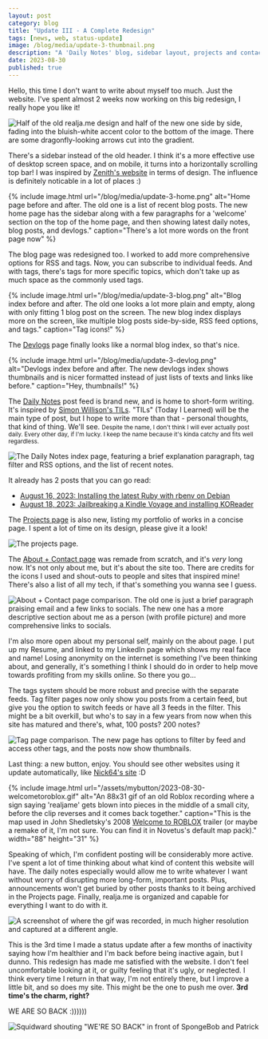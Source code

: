 ```yaml
---
layout: post
category: blog
title: "Update III - A Complete Redesign"
tags: [news, web, status-update]
image: /blog/media/update-3-thumbnail.png
description: "A 'Daily Notes' blog, sidebar layout, projects and contacts page, and total rework of the rest of the site too."
date: 2023-08-30
published: true
---
```

Hello, this time I don't want to write about myself too much. Just the website. I've spent almost 2 weeks now working on this big redesign, I really hope you like it!

![Half of the old realja.me design and half of the new one side by side, fading into the bluish-white accent color to the bottom of the image. There are some dragonfly-looking arrows cut into the gradient.](/blog/media/update-3-thumbnail.png)

There's a sidebar instead of the old header. I think it's a more effective use of desktop screen space, and on mobile, it turns into a horizontally scrolling top bar! I was inspired by [Zenith's website](https://zencorner.xyz) in terms of design. The influence is definitely noticable in a lot of places :)

{% include image.html url="/blog/media/update-3-home.png" alt="Home page before and after. The old one is a list of recent blog posts. The new home page has the sidebar along with a few paragraphs for a 'welcome' section on the top of the home page, and then showing latest daily notes, blog posts, and devlogs." caption="There's a lot more words on the front page now" %}

The blog page was redesigned too. I worked to add more comprehensive options for RSS and tags. Now, you can subscribe to individual feeds. And with tags, there's tags for more specific topics, which don't take up as much space as the commonly used tags.

{% include image.html url="/blog/media/update-3-blog.png" alt="Blog index before and after. The old one looks a lot more plain and empty, along with only fitting 1 blog post on the screen. The new blog index displays more on the screen, like multiple blog posts side-by-side, RSS feed options, and tags." caption="Tag icons!" %}

The [Devlogs](/devlogs) page finally looks like a normal blog index, so that's nice.

{% include image.html url="/blog/media/update-3-devlog.png" alt="Devlogs index before and after. The new devlogs index shows thumbnails and is nicer formatted instead of just lists of texts and links like before." caption="Hey, thumbnails!" %}

The [Daily Notes](/dailynote) post feed is brand new, and is home to short-form writing. It's inspired by [Simon Willison's TILs](https://til.simonwillison.net). "TILs" (Today I Learned) will be the main type of post, but I hope to write more than that - personal thoughts, that kind of thing. We'll see. <small>Despite the name, I don't think I will ever actually post daily. Every other day, if I'm lucky. I keep the name because it's kinda catchy and fits well regardless.</small>

![The Daily Notes index page, featuring a brief explanation paragraph, tag filter and RSS options, and the list of recent notes.](/blog/media/update-3-dailynote.png)

It already has 2 posts that you can go read:

- [August 16, 2023: Installing the latest Ruby with rbenv on Debian](/dailynote/ruby-debian.html)
- [August 18, 2023: Jailbreaking a Kindle Voyage and installing KOReader](/dailynote/kindle-jailbreak.html)

The [Projects page](/projects) is also new, listing my portfolio of works in a concise page. I spent a lot of time on its design, please give it a look!

![The projects page.](/blog/media/update-3-projects.png)

The [About + Contact page](/contact) was remade from scratch, and it's *very* long now. It's not only about me, but it's about the site too. There are credits for the icons I used and shout-outs to people and sites that inspired mine! There's also a list of all my tech, if that's something you wanna see I guess.

![About + Contact page comparison. The old one is just a brief paragraph praising email and a few links to socials. The new one has a more descriptive section about me as a person (with profile picture) and more comprehensive links to socials.](/blog/media/update-3-contact.png)

I'm also more open about my personal self, mainly on the about page. I put up my Resume, and linked to my LinkedIn page which shows my real face and name! Losing anonymity on the internet is something I've been thinking about, and generally, it's something I think I should do in order to help move towards profiting from my skills online. So there you go...

The tags system should be more robust and precise with the separate feeds. Tag filter pages now only show you posts from a certain feed, but give you the option to switch feeds or have all 3 feeds in the filter. This might be a bit overkill, but who's to say in a few years from now when this site has matured and there's, what, 100 posts? 200 notes?

![Tag page comparison. The new page has options to filter by feed and access other tags, and the posts now show thumbnails.](/blog/media/update-3-tag.png)

Last thing: a new button, enjoy. You should see other websites using it update automatically, like [Nick64's site](https://nick64.me) :D

{% include image.html url="/assets/mybutton/2023-08-30-welcometoroblox.gif" alt="An 88x31 gif of an old Roblox recording where a sign saying 'realjame' gets blown into pieces in the middle of a small city, before the clip reverses and it comes back together." caption="This is the map used in John Shedletsky's 2008 <a href='https://www.youtube.com/watch?v=oDVAjvNeGA8'>Welcome to ROBLOX</a> trailer (or maybe a remake of it, I'm not sure. You can find it in Novetus's default map pack)." width="88" height="31" %}

Speaking of which, I'm confident posting will be considerably more active. I've spent a lot of time thinking about what kind of content this website will have. The daily notes especially would allow me to write whatever I want without worry of disrupting more long-form, important posts. Plus, announcements won't get buried by other posts thanks to it being archived in the Projects page. Finally, realja.me is organized and capable for everything I want to do with it.

![A screenshot of where the gif was recorded, in much higher resolution and captured at a different angle.](/blog/media/update-3-screenshot.jpg)

This is the 3rd time I made a status update after a few months of inactivity saying how I'm healthier and I'm back before being inactive again, but I dunno. This redesign has made me satisfied with the website. I don't feel uncomfortable looking at it, or guilty feeling that it's ugly, or neglected. I think every time I return in that way, I'm not entirely there, but I improve a little bit, and so does my site. This might be the one to push me over. **3rd time's the charm, right?**

WE ARE SO BACK :))))))

![Squidward shouting "WE'RE SO BACK" in front of SpongeBob and Patrick](/blog/media/wearesoback.jpg)

